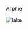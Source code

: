 Arphie

![lake](https://www.wallpapers13.com/wp-content/uploads/2015/12/Jasper-National-Park-Alberta-Cavell-Lake-Canada-Autumn-Lidscape-Lake-with-turquoise-blue-rocky-mountain-forest-with-pine-trees-HD-Wallpaper-2560x1600-1920x1440.jpg)